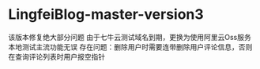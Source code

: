 # LingfeiBlog-master-version3
 
该版本修复绝大部分问题
由于七牛云测试域名到期，更换为使用阿里云Oss服务
本地测试主流功能无误
存在问题：删除用户时需要连带删除用户评论信息，否则在查询评论列表时用户报空指针